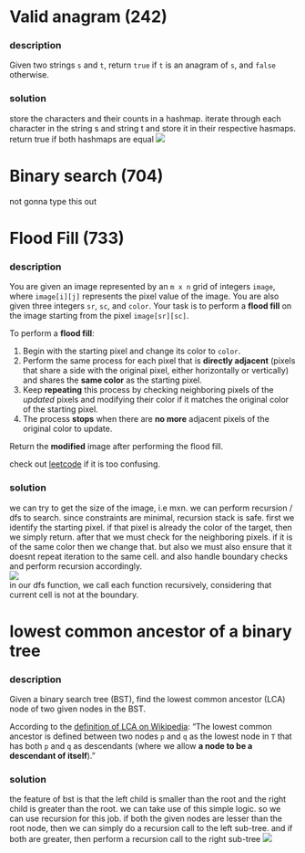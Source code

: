 # Valid anagram (242)

### description
Given two strings `s` and `t`, return `true` if `t` is an anagram of `s`, and `false` otherwise.

### solution
store the characters and their counts in a hashmap. iterate through each character in the string s and string t and store it in their respective hasmaps. return true if both hashmaps are equal
![](https://blog-pictures.vercel.app/anagram1.png)

# Binary search (704)
not gonna type this out

# Flood Fill (733)
### description
You are given an image represented by an `m x n` grid of integers `image`, where `image[i][j]` represents the pixel value of the image. You are also given three integers `sr`, `sc`, and `color`. Your task is to perform a **flood fill** on the image starting from the pixel `image[sr][sc]`.

To perform a **flood fill**:

1. Begin with the starting pixel and change its color to `color`.
2. Perform the same process for each pixel that is **directly adjacent** (pixels that share a side with the original pixel, either horizontally or vertically) and shares the **same color** as the starting pixel.
3. Keep **repeating** this process by checking neighboring pixels of the _updated_ pixels and modifying their color if it matches the original color of the starting pixel.
4. The process **stops** when there are **no more** adjacent pixels of the original color to update.

Return the **modified** image after performing the flood fill.

check out [leetcode](https://leetcode.com/problems/flood-fill/description/) if it is too confusing. 

### solution
we can try to get the size of the image, i.e mxn. we can perform recursion / dfs to search. since constraints are minimal, recursion stack is safe. first we identify the starting pixel. if that pixel is already the color of the target, then we simply return. after that we must check for the neighboring pixels. if it is of the same color then we change that. but also we must also ensure that it doesnt repeat iteration to the same cell. and also handle boundary checks and perform recursion accordingly. \
![](https://blog-pictures.vercel.app/floodfill1.png)\
in our dfs function, we call each function recursively, considering that current cell is not at the boundary.

# lowest common ancestor of a binary tree
### description
Given a binary search tree (BST), find the lowest common ancestor (LCA) node of two given nodes in the BST.

According to the [definition of LCA on Wikipedia](https://en.wikipedia.org/wiki/Lowest_common_ancestor): “The lowest common ancestor is defined between two nodes `p` and `q` as the lowest node in `T` that has both `p` and `q` as descendants (where we allow **a node to be a descendant of itself**).”

### solution
the feature of bst is that the left child is smaller than the root and the right child is greater than the root. we can take use of this simple logic. so we can use recursion for this job. if both the given nodes are lesser than the root node, then we can simply do a recursion call to the left sub-tree. and if both are greater, then perform a recursion call to the right sub-tree
![](https://blog-pictures.vercel.app/lowancest1.png)
